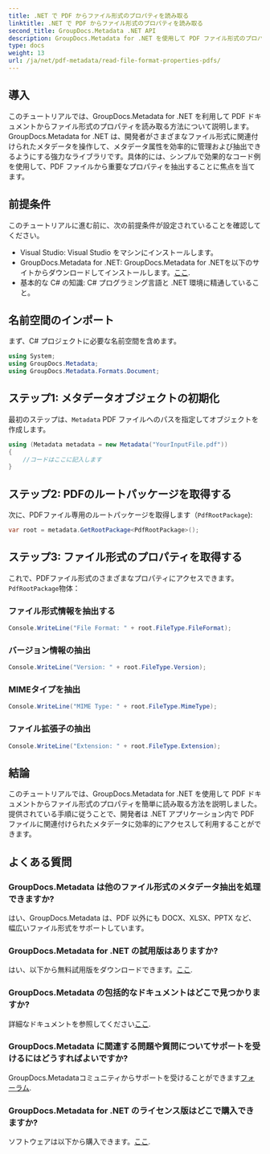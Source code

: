 ```yaml
---
title: .NET で PDF からファイル形式のプロパティを読み取る
linktitle: .NET で PDF からファイル形式のプロパティを読み取る
second_title: GroupDocs.Metadata .NET API
description: GroupDocs.Metadata for .NET を使用して PDF ファイル形式のプロパティを抽出する方法を学びます。シンプルな C# を使用してメタデータ管理について詳しく学びます。
type: docs
weight: 13
url: /ja/net/pdf-metadata/read-file-format-properties-pdfs/
---
```

## 導入
このチュートリアルでは、GroupDocs.Metadata for .NET を利用して PDF ドキュメントからファイル形式のプロパティを読み取る方法について説明します。GroupDocs.Metadata for .NET は、開発者がさまざまなファイル形式に関連付けられたメタデータを操作して、メタデータ属性を効率的に管理および抽出できるようにする強力なライブラリです。具体的には、シンプルで効果的なコード例を使用して、PDF ファイルから重要なプロパティを抽出することに焦点を当てます。
## 前提条件
このチュートリアルに進む前に、次の前提条件が設定されていることを確認してください。
- Visual Studio: Visual Studio をマシンにインストールします。
-  GroupDocs.Metadata for .NET: GroupDocs.Metadata for .NETを以下のサイトからダウンロードしてインストールします。[ここ](https://releases.groupdocs.com/metadata/net/).
- 基本的な C# の知識: C# プログラミング言語と .NET 環境に精通していること。

## 名前空間のインポート
まず、C# プロジェクトに必要な名前空間を含めます。
```csharp
using System;
using GroupDocs.Metadata;
using GroupDocs.Metadata.Formats.Document;
```
## ステップ1: メタデータオブジェクトの初期化
最初のステップは、`Metadata` PDF ファイルへのパスを指定してオブジェクトを作成します。
```csharp
using (Metadata metadata = new Metadata("YourInputFile.pdf"))
{
    //コードはここに記入します
}
```
## ステップ2: PDFのルートパッケージを取得する
次に、PDFファイル専用のルートパッケージを取得します（`PdfRootPackage`):
```csharp
var root = metadata.GetRootPackage<PdfRootPackage>();
```
## ステップ3: ファイル形式のプロパティを取得する
これで、PDFファイル形式のさまざまなプロパティにアクセスできます。`PdfRootPackage`物体：
### ファイル形式情報を抽出する
```csharp
Console.WriteLine("File Format: " + root.FileType.FileFormat);
```
### バージョン情報の抽出
```csharp
Console.WriteLine("Version: " + root.FileType.Version);
```
### MIMEタイプを抽出
```csharp
Console.WriteLine("MIME Type: " + root.FileType.MimeType);
```
### ファイル拡張子の抽出
```csharp
Console.WriteLine("Extension: " + root.FileType.Extension);
```

## 結論
このチュートリアルでは、GroupDocs.Metadata for .NET を使用して PDF ドキュメントからファイル形式のプロパティを簡単に読み取る方法を説明しました。提供されている手順に従うことで、開発者は .NET アプリケーション内で PDF ファイルに関連付けられたメタデータに効率的にアクセスして利用することができます。

## よくある質問
### GroupDocs.Metadata は他のファイル形式のメタデータ抽出を処理できますか?
はい、GroupDocs.Metadata は、PDF 以外にも DOCX、XLSX、PPTX など、幅広いファイル形式をサポートしています。
### GroupDocs.Metadata for .NET の試用版はありますか?
はい、以下から無料試用版をダウンロードできます。[ここ](https://releases.groupdocs.com/).
### GroupDocs.Metadata の包括的なドキュメントはどこで見つかりますか?
詳細なドキュメントを参照してください[ここ](https://reference.groupdocs.com/metadata/net/).
### GroupDocs.Metadata に関連する問題や質問についてサポートを受けるにはどうすればよいですか?
 GroupDocs.Metadataコミュニティからサポートを受けることができます[フォーラム](https://forum.groupdocs.com/c/metadata/14).
### GroupDocs.Metadata for .NET のライセンス版はどこで購入できますか?
ソフトウェアは以下から購入できます。[ここ](https://purchase.groupdocs.com/buy).